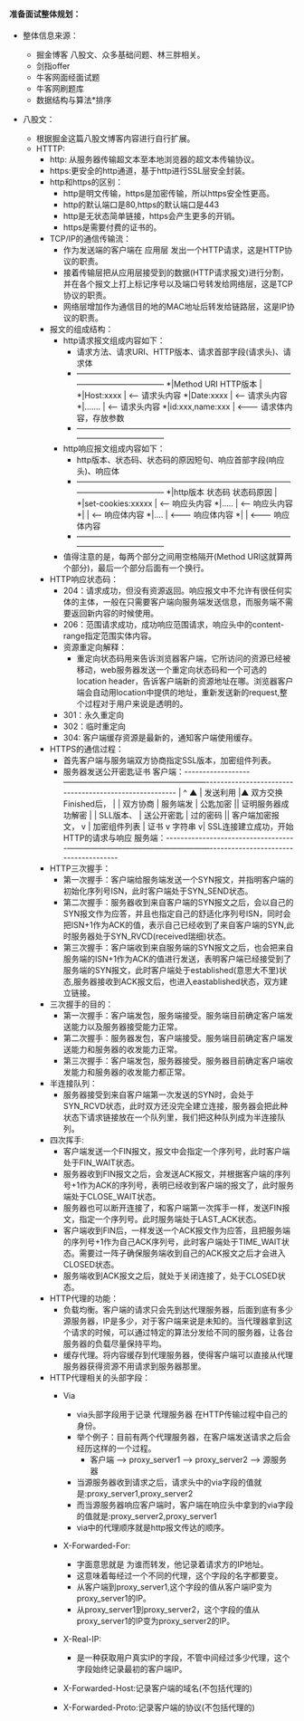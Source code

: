 #### 准备面试整体规划：
* 整体信息来源：
	* 掘金博客 八股文、众多基础问题、林三胖相关。
	* 剑指offer
	* 牛客网面经面试题
	* 牛客网刷题库
	* 数据结构与算法*排序

* 八股文：
	* 根据掘金这篇八股文博客内容进行自行扩展。
	* HTTTP:
		* http: 从服务器传输超文本至本地浏览器的超文本传输协议。
		* https:更安全的http通道，基于http进行SSL层安全封装。
		* http和https的区别：
			* http是明文传输，https是加密传输，所以https安全性更高。
			* http的默认端口是80,https的默认端口是443
			* http是无状态简单链接，https会产生更多的开销。
			* https是需要付费的证书的。
		* TCP/IP的通信传输流：
			* 作为发送端的客户端在 应用层 发出一个HTTP请求，这是HTTP协议的职责。
			* 接着传输层把从应用层接受到的数据(HTTP请求报文)进行分割，并在各个报文上打上标记序号以及端口号转发给网络层，这是TCP协议的职责。
			* 网络层增加作为通信目的地的MAC地址后转发给链路层，这是IP协议的职责。
		* 报文的组成结构：
			* http请求报文组成内容如下：
				* 请求方法、请求URI、HTTP版本、请求首部字段(请求头)、请求体
				* ——————————————————————————————————————
				*|Method  URI  HTTP版本                 |
				*|Host:xxxx                             | <-- 请求头内容
		        	*|Date:xxxx				| <-- 请求头内容
				*|.......				| <-- 请求头内容
				*|id:xxx,name:xxx                       | <--- 请求体内容，存放参数
				* ——————————————————————————————————————
			* http响应报文组成内容如下：
				* http版本、状态码、状态码的原因短句、响应首部字段(响应头)、响应体
				* ——————————————————————————————————————
				*|http版本  状态码  状态码原因          |
				*|set-cookies:xxxxx                     | <-- 响应头内容
				*|.....					| <-- 响应头内容			
				*|<html>                                | <--  响应体内容
				*|....					| <--- 响应体内容
				*|</html>                               | <--- 响应体内容
				* ——————————————————————————————————————
			* 值得注意的是，每两个部分之间用空格隔开(Method URI这就算两个部分)，最后一个部分后面有一个换行。
		* HTTP响应状态码：
			* 204：请求成功，但没有资源返回。响应报文中不允许有很任何实体的主体，一般在只需要客户端向服务端发送信息，而服务端不需要返回新内容的时候使用。
			* 206：范围请求成功，成功响应范围请求，响应头中的content-range指定范围实体内容。
			* 资源重定向解释：
				* 重定向状态码用来告诉浏览器客户端，它所访问的资源已经被移动，web服务器发送一个重定向状态码和一个可选的location header，告诉客户端新的资源地址在哪。浏览器客户端会自动用location中提供的地址，重新发送新的request,整个过程对于用户来说是透明的。
			* 301：永久重定向
			* 302：临时重定向
			* 304: 客户端缓存资源是最新的，通知客户端使用缓存。
		* HTTPS的通信过程：
			* 首先客户端与服务端双方协商指定SSL版本，加密组件列表。
			* 服务器发送公开密匙证书
		    客户端：------------------——————————————————-------------------------------------------------------	
				 | ^                ▲             | 发送利用  |▲ 双方交换Finished后，
				 | | 双方协商	    | 服务端发    | 公匙加密  || 证明服务器成功解密
				 | | SLL版本、      | 送公开密匙  | 过的密码  || 客户端加密报文，
				 v | 加密组件列表   | 证书	  v 字符串    v| SSL连接建立成功，开始HTTP的请求与响应
		    服务端：------------------------------------——————————————————--------------------------------------
		* HTTP三次握手：
			* 第一次握手：客户端给服务端发送一个SYN报文，并指明客户端的初始化序列号ISN，此时客户端处于SYN_SEND状态。
			* 第二次握手：服务器收到来自客户端的SYN报文之后，会以自己的SYN报文作为应答，并且也指定自己的舒适化序列号ISN，同时会把ISN+1作为ACK的值，表示自己已经收到了来自客户端的SYN,此时服务器处于SYN_RVCD(received瑞细)状态。
			* 第三次握手：客户端收到来自服务端的SYN报文之后，也会把来自服务端的ISN+1作为ACK的值进行发送，表明客户端已经接受到了服务端的SYN报文，此时客户端处于established(意思大不里)状态,服务器接收到ACK报文后，也进入eastablished状态，双方建立链接。
		* 三次握手的目的：
			* 第一次握手：客户端发包，服务端接受。服务端目前确定客户端发送能力以及服务器接受能力正常。
			* 第二次握手：服务器发包，客户端接受。服务端目前确定客户端发送能力和服务器的收发能力正常。
			* 第三次握手：客户端发包，服务器接受。服务器目前确定客户端收发能力和服务器的收发能力都正常。
		* 半连接队列：
			* 服务器接受到来自客户端第一次发送的SYN时，会处于SYN_RCVD状态，此时双方还没完全建立连接，服务器会把此种状态下请求链接放在一个队列里，我们把这种队列成为半连接队列。
		* 四次挥手:
			* 客户端发送一个FIN报文，报文中会指定一个序列号，此时客户端处于FIN_WAIT状态。
			* 服务器收到FIN报文之后，会发送ACK报文，并根据客户端的序列号+1作为ACK的序列号，表明已经收到客户端的报文了，此时服务端处于CLOSE_WAIT状态。
			* 服务器也可以断开连接了，和客户端第一次挥手一样，发送FIN报文，指定一个序列号。此时服务端处于LAST_ACK状态。
			* 客户端收到FIN后，一样发送一个ACK报文作为应答，且把服务端的序列号+1作为自己ACK序列号，此时客户端处于TIME_WAIT状态。需要过一阵子确保服务端收到自己的ACK报文之后才会进入CLOSED状态。
			* 服务端收到ACK报文之后，就处于关闭连接了，处于CLOSED状态。
		* HTTP代理的功能：
			* 负载均衡。客户端的请求只会先到达代理服务器，后面到底有多少源服务器，IP是多少，对于客户端来说是未知的。当代理器拿到这个请求的时候，可以通过特定的算法分发给不同的服务器，让各台服务器的负载尽量保持平均。
			* 缓存代理。将内容缓存到代理服务器，使得客户端可以直接从代理服务器获得资源不用请求到服务器那里。
		* HTTP代理相关的头部字段：
			* Via
				* via头部字段用于记录 代理服务器 在HTTP传输过程中自己的身份。
				* 举个例子：目前有两个代理服务器，在客户端发送请求之后会经历这样的一个过程。
					* 客户端 --> proxy_server1 --> proxy_server2 --> 源服务器
				* 当源服务器收到请求之后，请求头中的via字段的值就是:proxy_server1,proxy_server2
				* 而当源服务器响应客户端时，客户端在响应头中拿到的via字段的值就是:proxy_server2,proxy_server1
				* via中的代理顺序就是http报文传达的顺序。
			* X-Forwarded-For:
				* 字面意思就是 为谁而转发，他记录着请求方的IP地址。
				* 这意味着每经过一个不同的代理，这个字段的名字都要变。
				* 从客户端到proxy_server1,这个字段的值从客户端IP变为proxy_server1的IP。
				* 从proxy_server1到proxy_server2，这个字段的值从proxy_server1的IP变为proxy_server2的IP。
			* X-Real-IP:
				* 是一种获取用户真实IP的字段，不管中间经过多少代理，这个字段始终记录最初的客户端IP。

			* X-Forwarded-Host:记录客户端的域名(不包括代理的)
			* X-Forwarded-Proto:记录客户端的协议(不包括代理的)
